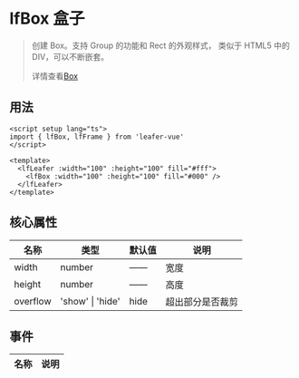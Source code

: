# lfBox 盒子
>
> 创建 Box。支持 Group 的功能和 Rect 的外观样式， 类似于 HTML5 中的 DIV，可以不断嵌套。
>
> 详情查看[Box](https://www.leaferjs.com/ui/guide/display/Box.html)
>
## 用法

```vue
<script setup lang="ts">
import { lfBox, lfFrame } from 'leafer-vue'
</script>

<template>
  <lfLeafer :width="100" :height="100" fill="#fff">
    <lfBox :width="100" :height="100" fill="#000" />
  </lfLeafer>
</template>
```

## 核心属性

| 名称 | 类型 | 默认值 | 说明 |
| --- | --- | --- | --- |
| width | number | —— | 宽度 |
| height | number | —— | 高度 |
| overflow | 'show' \| 'hide' | hide | 超出部分是否裁剪 |

## 事件

| 名称 | 说明 |
| --- | --- |
